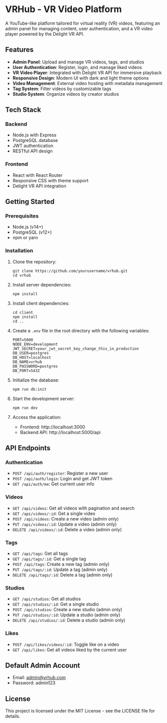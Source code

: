 # VRHub - VR Video Platform

A YouTube-like platform tailored for virtual reality (VR) videos, featuring an admin panel for managing content, user authentication, and a VR video player powered by the Delight VR API.

## Features

- **Admin Panel**: Upload and manage VR videos, tags, and studios
- **User Authentication**: Register, login, and manage liked videos
- **VR Video Player**: Integrated with Delight VR API for immersive playback
- **Responsive Design**: Modern UI with dark and light theme options
- **Video Management**: External video hosting with metadata management
- **Tag System**: Filter videos by customizable tags
- **Studio System**: Organize videos by creator studios

## Tech Stack

### Backend
- Node.js with Express
- PostgreSQL database
- JWT authentication
- RESTful API design

### Frontend
- React with React Router
- Responsive CSS with theme support
- Delight VR API integration

## Getting Started

### Prerequisites
- Node.js (v14+)
- PostgreSQL (v12+)
- npm or yarn

### Installation

1. Clone the repository:
   ```
   git clone https://github.com/yourusername/vrhub.git
   cd vrhub
   ```

2. Install server dependencies:
   ```
   npm install
   ```

3. Install client dependencies:
   ```
   cd client
   npm install
   cd ..
   ```

4. Create a `.env` file in the root directory with the following variables:
   ```
   PORT=5000
   NODE_ENV=development
   JWT_SECRET=your_jwt_secret_key_change_this_in_production
   DB_USER=postgres
   DB_HOST=localhost
   DB_NAME=vrhub
   DB_PASSWORD=postgres
   DB_PORT=5432
   ```

5. Initialize the database:
   ```
   npm run db:init
   ```

6. Start the development server:
   ```
   npm run dev
   ```

7. Access the application:
   - Frontend: http://localhost:3000
   - Backend API: http://localhost:5000/api

## API Endpoints

### Authentication
- `POST /api/auth/register`: Register a new user
- `POST /api/auth/login`: Login and get JWT token
- `GET /api/auth/me`: Get current user info

### Videos
- `GET /api/videos`: Get all videos with pagination and search
- `GET /api/videos/:id`: Get a single video
- `POST /api/videos`: Create a new video (admin only)
- `PUT /api/videos/:id`: Update a video (admin only)
- `DELETE /api/videos/:id`: Delete a video (admin only)

### Tags
- `GET /api/tags`: Get all tags
- `GET /api/tags/:id`: Get a single tag
- `POST /api/tags`: Create a new tag (admin only)
- `PUT /api/tags/:id`: Update a tag (admin only)
- `DELETE /api/tags/:id`: Delete a tag (admin only)

### Studios
- `GET /api/studios`: Get all studios
- `GET /api/studios/:id`: Get a single studio
- `POST /api/studios`: Create a new studio (admin only)
- `PUT /api/studios/:id`: Update a studio (admin only)
- `DELETE /api/studios/:id`: Delete a studio (admin only)

### Likes
- `POST /api/likes/videos/:id`: Toggle like on a video
- `GET /api/likes`: Get all videos liked by the current user

## Default Admin Account

- Email: admin@vrhub.com
- Password: admin123

## License

This project is licensed under the MIT License - see the LICENSE file for details. 